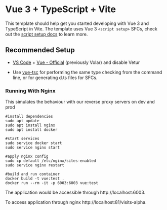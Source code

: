 # Vue 3 + TypeScript + Vite

This template should help get you started developing with Vue 3 and TypeScript in Vite. The template uses Vue 3 `<script setup>` SFCs, check out the [script setup docs](https://v3.vuejs.org/api/sfc-script-setup.html#sfc-script-setup) to learn more.

## Recommended Setup

- [VS Code](https://code.visualstudio.com/) + [Vue - Official](https://marketplace.visualstudio.com/items?itemName=Vue.volar) (previously Volar) and disable Vetur

- Use [vue-tsc](https://github.com/vuejs/language-tools/tree/master/packages/tsc) for performing the same type checking from the command line, or for generating d.ts files for SFCs.


### Running With Nginx
This simulates the behaviour with our reverse proxy servers on dev and prod 
```shell
#install dependencies
sudo apt update
sudo apt install nginx
sudo apt install docker

#start services
sudo service docker start
sudo service nginx start

#apply nginx config
sudo cp default /etc/nginx/sites-enabled
sudo service nginx restart

#build and run container
docker build -t vue:test .
docker run --rm -it -p 6003:6003 vue:test
```

The application would be accessible through http://localhost:6003.

To access application through nginx http://localhost:81/visits-alpha.